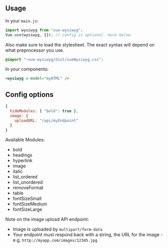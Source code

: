 ## Usage

In your `main.js`:

```js
import wysiwyg from "vue-wysiwyg";
Vue.use(wysiwyg, {}); // config is optional. more below
```

Also make sure to load the stylesheet.
The exact syntax will depend on what preprocessor you use.

```css
@import "~vue-wysiwyg/dist/vueWysiwyg.css";
```

In your components:
```html
<wysiwyg v-model="myHTML" />
```

## Config options

```js
{
  hideModules: { "bold": true },
  image: {
    uploadURL: "/api/myEndpoint"
  }
}
```
Available Modules:
- bold
- headings
- hyperlink
- image
- italic
- list_ordered
- list_unordered
- removeFormat
- table
- fontSizeSmall
- fontSizeMedium
- fontSizeLarge

Note on the image upload API endpoint:
- Image is uploaded by `multipart/form-data`
- Your endpoint must respond back with a string, the URL for the image - e.g. `http://myapp.com/images/12345.jpg`

